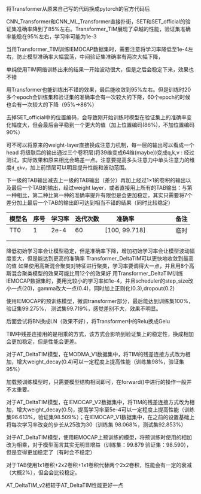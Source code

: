 将Transformer从原来自己写的代码换成pytorch的官方代码后

CNN_Transformer和CNN_ML_Transformer直接扑街，SET和SET_official的验证集准确率降到了85%左右。Transformer_TIM展现了卓越的性能，验证集准确率能稳在95%左右，学习率可能为1e-3

当用Transformer_TIM训练IEMOCAP数据集时，需要注意将学习率降低至1e-4左右，防止模型准确率大幅震荡，中间验证集准确率有两次大幅下降，

单纯使用TIM网络训练出来的结果一开始波动很大，但是之后会稳定下来，效果也不错

用Transformer也能训练出不错的效果，最后能收敛到95%左右。但是训练时20多个epoch会训练集和验证集的准确率会有一次较大的下降，60个epoch的时候也会有一次较大的下降（95%->86%）

去掉SET_official中的位置编码，会导致刚开始训练时模型在验证集上的准确率变化幅度大，但会最后会平稳到一个更大的值（加上位置编码(86%)，不加位置编码90%）

可不可以将原来的weight-layer直接换成注意力机制，每一层的输出可以看成一个head 将级联后的输出通过三个卷积层(将39维变成64维(maybe))变成q,k,v : 经过测试，实际效果和原来相比会略差一点。注意要提高多头注意力中单头注意力的维度`d_qkv`，加上前馈层可以明显提升性能和波动范围。

下一级的TAB输出减去上一级的TAB输出（差分）再加上经过1×1的卷积的输出以及最后一个TAB的输出，经过weight layer，或者直接用上所有的TAB输出：与第一种相比，第二种比第一种的准确率提升有限但是会更加稳定，其实只需要将7个差分加上最后一个TAB的输出即可达到相当不错的结果（同时比较稳定）

| 模型名 | 序号 | 学习率 | 迭代次数 | 准确率        |      |      |      |      | 备注 |
| ------ | ---- | ------ | -------- | ------------- | ---- | ---- | ---- | ---- | ---- |
| TT0    | 1    | 2e-4   | 60       | [100, 99.718] |      |      |      |      | 临时 |
|        |      |        |          |               |      |      |      |      |      |
|        |      |        |          |               |      |      |      |      |      |

降低初始学习率会让模型稳定，但是准确率下降，增加初始学习率会让模型波动幅度变大，但是能达到更高的准确率
Transformer_DeltaTIM可以更快地收敛到最高的值
如果使用高斯混合聚类对特征进行聚类，学习率要调得大一点，并且用8个高斯混合聚类模型的效果可能比用12个的效果好
用Transformer_DeltaTIM训练IEMOCAP数据集时，要用比较小的学习率如1e-4，并且scheduler的step_size改小一点(20)，gamma改大一点(0.4)，同时加上正则化(0.3),dropout(0.2)

使用IEMOCAP的预训练模型，微调transformer部分，最后能达到训练集100%，验证集99.275%， 测试集99.719%，感觉差别不大，效果不明显。

后面尝试将BN换成LN（效果不好），将Transformer中的Relu换成Gelu

TIM中残差连接用的是相乘的方式，该方式会影响到验证集上的稳定性，换成相加会更加稳定，但是性能会更差。

对于AT_DeltaTIM模型，在MODMA_V1数据集中，将TIM的残差连接方式改为相加，增大weight_decay(0.4)可以一定程度上提高性能（训练集98%，验证集95%）

加载预训练模型时，只需要模型结构相同即可，在forward()中进行的操作一般并不太重要。

对于AT_DeltaTIM模型，在IEMOCAP_V2数据集中，将TIM的残差连接方式改为相加，增大weight_decay(0.5)，提高学习率至5e-4可以一定程度上提高性能（训练集96.613%，验证集98.509%）；在IEMOCAP_V1数据集中，在之前的设置基础上将每次学习率改变的步长从25改为30（训练集 98.068%，测试集92.853%）

对于AT_DeltaTIM模型，使用IEMOCAP上预训练的模型，将预训练时使用的相加改为相乘，对于模型而言其实无明显增益（训练集：99.879  验证集：98.590），但是变得更加稳定了（有时会不稳定）

对于TAB使用1x1卷积+2x2卷积+1x1卷积代替两个2x2卷积，性能会有一定的衰减（大概2%），但会会比较稳定。

AT_DeltaTIM_v2相较于AT_DeltaTIM性能更好一点
